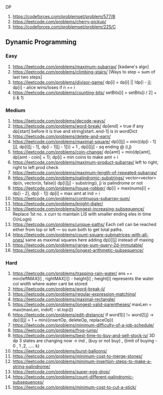 DP 
1. https://codeforces.com/problemset/problem/577/B
2. https://leetcode.com/problems/cherry-pickup/
3. https://codeforces.com/problemset/problem/225/C

## Dynamic Programming

### Easy
1. https://leetcode.com/problems/maximum-subarray/ [kadane's algo]
2. https://leetcode.com/problems/climbing-stairs/ [Ways to step = sum of last two steps]
3. https://leetcode.com/problems/divisor-game/ dp[i] = dp[i] || !dp[i - j];  dp[i] - alice wins/loses if n == i
4. https://leetcode.com/problems/counting-bits/ setBits[i] = setBits[i / 2] + (i & 1)

### Medium
1. https://leetcode.com/problems/decode-ways/
2. https://leetcode.com/problems/word-break/ dp[end] = true if any dp[start] before it is true and string[start..end-1] is in wordDict
3. https://leetcode.com/problems/delete-and-earn/
4. https://leetcode.com/problems/maximal-square/ dp[i][j] = min({dp[i - 1][j], dp[i][j - 1], dp[i - 1][j - 1]}) + 1 , dp[i][j] - sq ending @ (i,j)
5. https://leetcode.com/problems/coin-change/ dp[amt] = min(dp[amt], dp[amt - coin] + 1); dp[i] = min coins to make amt  = i
6. https://leetcode.com/problems/maximum-product-subarray/ left to right, right to left prod check 
7. https://leetcode.com/problems/maximum-length-of-repeated-subarray/
8. https://leetcode.com/problems/palindromic-substrings/ vector<vector<bool>> dp(n, vector<bool>(n, false)) dp[i][j] - substring(i, j) is palindrome or not
9. https://leetcode.com/problems/house-robber/ dp[i] = max(nums[i] + dp[i - 2], dp[i - 1]) dp[i] = max amt at ind = i
10. https://leetcode.com/problems/continuous-subarray-sum/
11. https://leetcode.com/problems/knight-dialer/
12. https://leetcode.com/problems/longest-increasing-subsequence/ Replace 1st no. ≥ curr to maintain LIS with smaller ending eles in time O(nLogn)
13. https://leetcode.com/problems/unique-paths/ Each cell can be reached either from top or left — so sum both to get total paths.
14. https://leetcode.com/problems/count-square-submatrices-with-all-ones/ same as maximal squares here adding dp[i][j] instead of maxing
15. https://leetcode.com/problems/range-sum-query-2d-immutable/
16. https://leetcode.com/problems/longest-arithmetic-subsequence/

### Hard
1. https://leetcode.com/problems/trapping-rain-water/ ans += min(leftMAX[i] , rightMAX[i]) - height[i] ; height[i] represents the water col width where water cant be stored 
2. https://leetcode.com/problems/word-break-ii/
3. https://leetcode.com/problems/regular-expression-matching/
4. https://leetcode.com/problems/maximal-rectangle/
5. https://leetcode.com/problems/longest-valid-parentheses/ maxLen = max(maxLen, indof( - st.top())
6. https://leetcode.com/problems/edit-distance/ if word1[i] != word2[j] -> dp[i][j] = 1 + min({insertOp, deleteOp, replaceOp})
7. https://leetcode.com/problems/minimum-difficulty-of-a-job-schedule/
8. https://leetcode.com/problems/frog-jump/
9. https://leetcode.com/problems/best-time-to-buy-and-sell-stock-iv/ 3D dp 3 states are changing now -> ind , (buy or not buy) , (limit of buying - 0 , 1 ,2, ..... k)
10. https://leetcode.com/problems/burst-balloons/
11. https://leetcode.com/problems/minimum-cost-to-merge-stones/
12. https://leetcode.com/problems/minimum-insertion-steps-to-make-a-string-palindrome/
13. https://leetcode.com/problems/super-egg-drop/
14. https://leetcode.com/problems/count-different-palindromic-subsequences/
15. https://leetcode.com/problems/minimum-cost-to-cut-a-stick/
